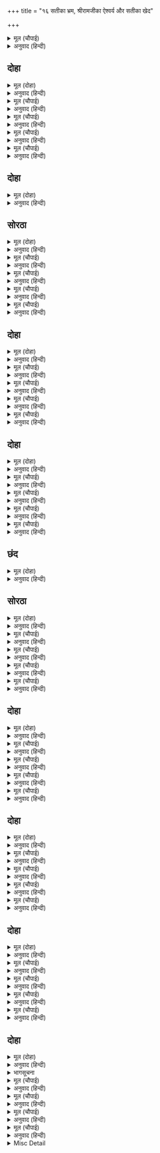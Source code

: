 +++
title = "१६ सतीका भ्रम, श्रीरामजीका ऐश्वर्य और सतीका खेद"

+++


<details><summary>मूल (चौपाई)</summary>

रामकथा ससि किरन समाना।  
संत चकोर करहिं जेहि पाना॥  
ऐसेइ संसय कीन्ह भवानी।  
महादेव तब कहा बखानी॥
</details>

<details><summary>अनुवाद (हिन्दी)</summary>

श्रीरामजीकी कथा चन्द्रमाकी किरणोंके समान है, जिसे संतरूपी चकोर सदा पान करते हैं। ऐसा ही सन्देह पार्वतीजीने किया था, तब महादेवजीने विस्तारसे उसका उत्तर दिया था॥ ४॥
</details>

## दोहा


<details><summary>मूल (दोहा)</summary>

कहउँ सो मति अनुहारि अब उमा संभु संबाद।  
भयउ समय जेहि हेतु जेहि सुनु मुनि मिटिहि बिषाद॥ ४७॥
</details>

<details><summary>अनुवाद (हिन्दी)</summary>

अब मैं अपनी बुद्धिके अनुसार वही उमा और शिवजीका संवाद कहता हूँ। वह जिस समय और जिस हेतुसे हुआ, उसे हे मुनि! तुम सुनो, तुम्हारा विषाद मिट जायगा॥ ४७॥
</details>

<details><summary>मूल (चौपाई)</summary>

एक बार त्रेता जुग माहीं।  
संभु गए कुंभज रिषि पाहीं॥  
संग सती जगजननि भवानी।  
पूजे रिषि अखिलेस्वर जानी॥
</details>

<details><summary>अनुवाद (हिन्दी)</summary>

एक बार त्रेतायुगमें शिवजी अगस्त्य ऋषिके पास गये। उनके साथ जगज्जननी भवानी सतीजी भी थीं। ऋषिने सम्पूर्ण जगत् के ईश्वर जानकर उनका पूजन किया॥ १॥
</details>

<details><summary>मूल (चौपाई)</summary>

रामकथा मुनिबर्ज बखानी।  
सुनी महेस परम सुखु मानी॥  
रिषि पूछी हरिभगति सुहाई।  
कही संभु अधिकारी पाई॥
</details>

<details><summary>अनुवाद (हिन्दी)</summary>

मुनिवर अगस्त्यजीने रामकथा विस्तारसे कही, जिसको महेश्वरने परम सुख मानकर सुना। फिर ऋषिने शिवजीसे सुन्दर हरिभक्ति पूछी और शिवजीने उनको अधिकारी पाकर (रहस्यसहित) भक्तिका निरूपण किया॥ २॥
</details>

<details><summary>मूल (चौपाई)</summary>

कहत सुनत रघुपति गुन गाथा।  
कछु दिन तहाँ रहे गिरिनाथा॥  
मुनि सन बिदा मागि त्रिपुरारी।  
चले भवन सँग दच्छकुमारी॥
</details>

<details><summary>अनुवाद (हिन्दी)</summary>

श्रीरघुनाथजीके गुणोंकी कथाएँ कहते-सुनते कुछ दिनोंतक शिवजी वहाँ रहे। फिर मुनिसे विदा माँगकर शिवजी दक्षकुमारी सतीजीके साथ घर (कैलास) को चले॥ ३॥
</details>

<details><summary>मूल (चौपाई)</summary>

तेहि अवसर भंजन महि भारा।  
हरि रघुबंस लीन्ह अवतारा॥  
पिता बचन तजि राजु उदासी।  
दंडक बन बिचरत अबिनासी॥
</details>

<details><summary>अनुवाद (हिन्दी)</summary>

उन्हीं दिनों पृथ्वीका भार उतारनेके लिये श्रीहरिने रघुवंशमें अवतार लिया था। वे अविनाशी भगवान् उस समय पिताके वचनसे राज्यका त्याग करके तपस्वी या साधुवेशमें दण्डकवनमें विचर रहे थे॥ ४॥
</details>

## दोहा


<details><summary>मूल (दोहा)</summary>

हृदयँ बिचारत जात हर केहि बिधि दरसनु होइ।  
गुप्त रूप अवतरेउ प्रभु गएँ जान सबु कोइ॥ ४८(क)॥
</details>

<details><summary>अनुवाद (हिन्दी)</summary>

शिवजी हृदयमें विचारते जा रहे थे कि भगवान् के दर्शन मुझे किस प्रकार हों। प्रभुने गुप्तरूपसे अवतार लिया है, मेरे जानेसे सब लोग जान जायँगे॥ ४८(क)॥
</details>

## सोरठा


<details><summary>मूल (दोहा)</summary>

संकर उर अति छोभु सती न जानहिं मरमु सोइ।  
तुलसी दरसन लोभु मन डरु लोचन लालची॥ ४८(ख)॥
</details>

<details><summary>अनुवाद (हिन्दी)</summary>

श्रीशङ्करजीके हृदयमें इस बातको लेकर बड़ी खलबली उत्पन्न हो गयी, परन्तु सतीजी इस भेदको नहीं जानती थीं। तुलसीदासजी कहते हैं कि शिवजीके मनमें (भेद खुलनेका) डर था, परन्तु दर्शनके लोभसे उनके नेत्र ललचा रहे थे॥ ४८(ख)॥
</details>

<details><summary>मूल (चौपाई)</summary>

रावन मरन मनुज कर जाचा।  
प्रभु बिधि बचनु कीन्ह चह साचा॥  
जौं नहिं जाउँ रहइ पछितावा।  
करत बिचारु न बनत बनावा॥
</details>

<details><summary>अनुवाद (हिन्दी)</summary>

रावणने (ब्रह्माजीसे) अपनी मृत्यु मनुष्यके हाथसे माँगी थी। ब्रह्माजीके वचनोंको प्रभु सत्य करना चाहते हैं। मैं जो पास नहीं जाता हूँ तो बड़ा पछतावा रह जायगा। इस प्रकार शिवजी विचार करते थे, परन्तु कोई भी युक्ति ठीक नहीं बैठती थी॥ १॥
</details>

<details><summary>मूल (चौपाई)</summary>

एहि बिधि भए सोचबस ईसा।  
तेही समय जाइ दससीसा॥  
लीन्ह नीच मारीचहि संगा।  
भयउ तुरत सोइ कपट कुरंगा॥
</details>

<details><summary>अनुवाद (हिन्दी)</summary>

इस प्रकार महादेवजी चिन्ताके वश हो गये। उसी समय नीच रावणने जाकर मारीचको साथ लिया और वह (मारीच) तुरंत कपटमृग बन गया॥ २॥
</details>

<details><summary>मूल (चौपाई)</summary>

करि छलु मूढ़ हरी बैदेही।  
प्रभु प्रभाउ तस बिदित न तेही॥  
मृग बधि बंधु सहित हरि आए।  
आश्रमु देखि नयन जल छाए॥
</details>

<details><summary>अनुवाद (हिन्दी)</summary>

मूर्ख (रावण) ने छल करके सीताजीको हर लिया। उसे श्रीरामचन्द्रजीके वास्तविक प्रभावका कुछ भी पता न था। मृगको मारकर भाई लक्ष्मणसहित श्रीहरि आश्रममें आये और उसे खाली देखकर (अर्थात् वहाँ सीताजीको न पाकर) उनके नेत्रोंमें आँसू भर आये॥ ३॥
</details>

<details><summary>मूल (चौपाई)</summary>

बिरह बिकल नर इव रघुराई।  
खोजत बिपिन फिरत दोउ भाई॥  
कबहूँ जोग बियोग न जाकें।  
देखा प्रगट बिरह दुखु ताकें॥
</details>

<details><summary>अनुवाद (हिन्दी)</summary>

श्रीरघुनाथजी मनुष्योंकी भाँति विरहसे व्याकुल हैं और दोनों भाई वनमें सीताको खोजते हुए फिर रहे हैं। जिनके कभी कोई संयोग-वियोग नहीं है, उनमें प्रत्यक्ष विरहका दुःख देखा गया॥ ४॥
</details>

## दोहा


<details><summary>मूल (दोहा)</summary>

अति बिचित्र रघुपति चरित जानहिं परम सुजान।  
जे मतिमंद बिमोह बस हृदयँ धरहिं कछु आन॥ ४९॥
</details>

<details><summary>अनुवाद (हिन्दी)</summary>

श्रीरघुनाथजीका चरित्र बड़ा ही विचित्र है, उसको पहुँचे हुए ज्ञानीजन ही जानते हैं। जो मन्दबुद्धि हैं, वे तो विशेषरूपसे मोहके वश होकर हृदयमें कुछ दूसरी ही बात समझ बैठते हैं॥ ४९॥
</details>

<details><summary>मूल (चौपाई)</summary>

संभु समय तेहि रामहि देखा।  
उपजा हियँ अति हरषु बिसेषा॥  
भरि लोचन छबिसिंधु निहारी।  
कुसमय जानि न कीन्हि चिन्हारी॥
</details>

<details><summary>अनुवाद (हिन्दी)</summary>

श्रीशिवजीने उसी अवसरपर श्रीरामजीको देखा और उनके हृदयमें बहुत भारी आनन्द उत्पन्न हुआ। उन शोभाके समुद्र (श्रीरामचन्द्रजी) को शिवजीने नेत्र भरकर देखा, परन्तु अवसर ठीक न जानकर परिचय नहीं किया॥ १॥
</details>

<details><summary>मूल (चौपाई)</summary>

जय सच्चिदानंद जग पावन।  
अस कहि चलेउ मनोज नसावन॥  
चले जात सिव सती समेता।  
पुनि पुनि पुलकत कृपानिकेता॥
</details>

<details><summary>अनुवाद (हिन्दी)</summary>

जगत् के पवित्र करनेवाले सच्चिदानन्दकी जय हो, इस प्रकार कहकर कामदेवका नाश करनेवाले श्रीशिवजी चल पड़े। कृपानिधान शिवजी बार-बार आनन्दसे पुलकित होते हुए सतीजीके साथ चले जा रहे थे॥ २॥
</details>

<details><summary>मूल (चौपाई)</summary>

सतीं सो दसा संभु कै देखी।  
उर उपजा संदेहु बिसेषी॥  
संकरु जगतबंद्य जगदीसा।  
सुर नर मुनि सब नावत सीसा॥
</details>

<details><summary>अनुवाद (हिन्दी)</summary>

सतीजीने शङ्करजीकी वह दशा देखी तो उनके मनमें बड़ा सन्देह उत्पन्न हो गया। (वे मन-ही-मन कहने लगीं कि) शङ्करजीकी सारा जगत् वन्दना करता है, वे जगत् के ईश्वर हैं; देवता, मनुष्य, मुनि सब उनके प्रति सिर नवाते हैं॥ ३॥
</details>

<details><summary>मूल (चौपाई)</summary>

तिन्ह नृपसुतहि कीन्ह परनामा।  
कहि सच्चिदानंद परधामा॥  
भए मगन छबि तासु बिलोकी।  
अजहुँ प्रीति उर रहति न रोकी॥
</details>

<details><summary>अनुवाद (हिन्दी)</summary>

उन्होंने एक राजपुत्रको सच्चिदानन्द परमधाम कहकर प्रणाम किया और उसकी शोभा देखकर वे इतने प्रेममग्न हो गये कि अबतक उनके हृदयमें प्रीति रोकनेसे भी नहीं रुकती॥ ४॥
</details>

## दोहा


<details><summary>मूल (दोहा)</summary>

ब्रह्म जो ब्यापक बिरज अज अकल अनीह अभेद।  
सो कि देह धरि होइ नर जाहि न जानत बेद॥ ५०॥
</details>

<details><summary>अनुवाद (हिन्दी)</summary>

जो ब्रह्म सर्वव्यापक, मायारहित, अजन्मा, अगोचर, इच्छारहित और भेदरहित है, और जिसे वेद भी नहीं जानते, क्या वह देह धारण करके मनुष्य हो सकता है?॥ ५०॥
</details>

<details><summary>मूल (चौपाई)</summary>

बिष्नु जो सुर हित नरतनु धारी।  
सोउ सर्बग्य जथा त्रिपुरारी॥  
खोजइ सो कि अग्य इव नारी।  
ग्यानधाम श्रीपति असुरारी॥
</details>

<details><summary>अनुवाद (हिन्दी)</summary>

देवताओंके हितके लिये मनुष्यशरीर धारण करनेवाले जो विष्णुभगवान् हैं, वे भी शिवजीकी ही भाँति सर्वज्ञ हैं। वे ज्ञानके भण्डार, लक्ष्मीपति और असुरोंके शत्रु भगवान् विष्णु क्या अज्ञानीकी तरह स्त्रीको खोजेंगे?॥ १॥
</details>

<details><summary>मूल (चौपाई)</summary>

संभुगिरा पुनि मृषा न होई।  
सिव सर्बग्य जान सबु कोई॥  
अस संसय मन भयउ अपारा।  
होइ न हृदयँ प्रबोध प्रचारा॥
</details>

<details><summary>अनुवाद (हिन्दी)</summary>

फिर शिवजीके वचन भी झूठे नहीं हो सकते। सब कोई जानते हैं कि शिवजी सर्वज्ञ हैं। सतीके मनमें इस प्रकारका अपार सन्देह उठ खड़ा हुआ, किसी तरह भी उनके हृदयमें ज्ञानका प्रादुर्भाव नहीं होता था॥ २॥
</details>

<details><summary>मूल (चौपाई)</summary>

जद्यपि प्रगट न कहेउ भवानी।  
हर अंतरजामी सब जानी॥  
सुनहि सती तव नारि सुभाऊ।  
संसय अस न धरिअ उर काऊ॥
</details>

<details><summary>अनुवाद (हिन्दी)</summary>

यद्यपि भवानीजीने प्रकट कुछ नहीं कहा, पर अन्तर्यामी शिवजी सब जान गये। वे बोले—हे सती! सुनो, तुम्हारा स्त्रीस्वभाव है। ऐसा सन्देह मनमें कभी न रखना चाहिये॥ ३॥
</details>

<details><summary>मूल (चौपाई)</summary>

जासु कथा कुंभज रिषि गाई।  
भगति जासु मैं मुनिहि सुनाई॥  
सोइ मम इष्टदेव रघुबीरा।  
सेवत जाहि सदा मुनि धीरा॥
</details>

<details><summary>अनुवाद (हिन्दी)</summary>

जिनकी कथाका अगस्त्य ऋषिने गान किया और जिनकी भक्ति मैंने मुनिको सुनायी, ये वही मेरे इष्टदेव श्रीरघुवीरजी हैं, जिनकी सेवा ज्ञानी मुनि सदा किया करते हैं॥ ४॥
</details>

## छंद


<details><summary>मूल (दोहा)</summary>

मुनि धीर जोगी सिद्ध संतत बिमल मन जेहि ध्यावहीं।  
कहि नेति निगम पुरान आगम जासु कीरति गावहीं॥  
सोइ रामु ब्यापक ब्रह्म भुवन निकाय पति माया धनी।  
अवतरेउ अपने भगत हित निजतंत्र नित रघुकुलमनी॥
</details>

<details><summary>अनुवाद (हिन्दी)</summary>

ज्ञानी मुनि, योगी और सिद्ध निरन्तर निर्मल चित्तसे जिनका ध्यान करते हैं तथा वेद, पुराण और शास्त्र ‘नेति-नेति’ कहकर जिनकी कीर्ति गाते हैं, उन्हीं सर्वव्यापक, समस्त ब्रह्माण्डोंके स्वामी, मायापति, नित्य परम स्वतन्त्र ब्रह्मरूप भगवान् श्रीरामजीने अपने भक्तोंके हितके लिये (अपनी इच्छासे) रघुकुलके मणिरूपमें अवतार लिया है।
</details>

## सोरठा


<details><summary>मूल (दोहा)</summary>

लाग न उर उपदेसु जदपि कहेउ सिवँ बार बहु।  
बोले बिहसि महेसु हरिमाया बलु जानि जियँ॥ ५१॥
</details>

<details><summary>अनुवाद (हिन्दी)</summary>

यद्यपि शिवजीने बहुत बार समझाया, फिर भी सतीजीके हृदयमें उनका उपदेश नहीं बैठा। तब महादेवजी मनमें भगवान् की मायाका बल जानकर मुसकराते हुए बोले—॥ ५१॥
</details>

<details><summary>मूल (चौपाई)</summary>

जौं तुम्हरें मन अति संदेहू।  
तौ किन जाइ परीछा लेहू॥  
तब लगि बैठ अहउँ बटछाहीं।  
जब लगि तुम्ह ऐहहु मोहि पाहीं॥
</details>

<details><summary>अनुवाद (हिन्दी)</summary>

जो तुम्हारे मनमें बहुत सन्देह है तो तुम जाकर परीक्षा क्यों नहीं लेती? जबतक तुम मेरे पास लौट आओगी तबतक मैं इसी बड़की छाँहमें बैठा हूँ॥ १॥
</details>

<details><summary>मूल (चौपाई)</summary>

जैसें जाइ मोह भ्रम भारी।  
करेहु सो जतनु बिबेक बिचारी॥  
चलीं सती सिव आयसु पाई।  
करहिं बिचारु करौं का भाई॥
</details>

<details><summary>अनुवाद (हिन्दी)</summary>

जिस प्रकार तुम्हारा यह अज्ञानजनित भारी भ्रम दूर हो, (भलीभाँति) विवेकके द्वारा सोच-समझकर तुम वही करना। शिवजीकी आज्ञा पाकर सती चलीं और मनमें सोचने लगीं कि भाई! क्या करूँ (कैसे परीक्षा लूँ)?॥ २॥
</details>

<details><summary>मूल (चौपाई)</summary>

इहाँ संभु अस मन अनुमाना।  
दच्छसुता कहुँ नहिं कल्याना॥  
मोरेहु कहें न संसय जाहीं।  
बिधि बिपरीत भलाई नाहीं॥
</details>

<details><summary>अनुवाद (हिन्दी)</summary>

इधर शिवजीने मनमें ऐसा अनुमान किया कि दक्षकन्या सतीका कल्याण नहीं है। जब मेरे समझानेसे भी सन्देह दूर नहीं होता तब (मालूम होता है) विधाता ही उलटे हैं, अब सतीका कुशल नहीं है॥ ३॥
</details>

<details><summary>मूल (चौपाई)</summary>

होइहि सोइ जो राम रचि राखा।  
को करि तर्क बढ़ावै साखा॥  
अस कहि लगे जपन हरिनामा।  
गईं सती जहँ प्रभु सुखधामा॥
</details>

<details><summary>अनुवाद (हिन्दी)</summary>

जो कुछ रामने रच रखा है, वही होगा। तर्क करके कौन शाखा (विस्तार) बढ़ावे। (मनमें) ऐसा कहकर शिवजी भगवान् श्रीहरिका नाम जपने लगे और सतीजी वहाँ गयीं जहाँ सुखके धाम प्रभु श्रीरामचन्द्रजी थे॥ ४॥
</details>

## दोहा


<details><summary>मूल (दोहा)</summary>

पुनि पुनि हृदयँ बिचारु करि धरि सीता कर रूप।  
आगें होइ चलि पंथ तेहिं जेहिं आवत नरभूप॥ ५२॥
</details>

<details><summary>अनुवाद (हिन्दी)</summary>

सती बार-बार मनमें विचारकर सीताजीका रूप धारण करके उस मार्गकी ओर आगे होकर चलीं, जिससे (सतीजीके विचारानुसार) मनुष्योंके राजा रामचन्द्रजी आ रहे थे॥ ५२॥
</details>

<details><summary>मूल (चौपाई)</summary>

लछिमन दीख उमाकृत बेषा।  
चकित भए भ्रम हृदयँ बिसेषा॥  
कहि न सकत कछु अति गंभीरा।  
प्रभु प्रभाउ जानत मतिधीरा॥
</details>

<details><summary>अनुवाद (हिन्दी)</summary>

सतीजीके बनावटी वेषको देखकर लक्ष्मणजी चकित हो गये और उनके हृदयमें बड़ा भ्रम हो गया। वे बहुत गम्भीर हो गये, कुछ कह नहीं सके। धीरबुद्धि लक्ष्मण प्रभु रघुनाथजीके प्रभावको जानते थे॥ १॥
</details>

<details><summary>मूल (चौपाई)</summary>

सती कपटु जानेउ सुरस्वामी।  
सबदरसी सब अंतरजामी॥  
सुमिरत जाहि मिटइ अग्याना।  
सोइ सरबग्य रामु भगवाना॥
</details>

<details><summary>अनुवाद (हिन्दी)</summary>

सब कुछ देखनेवाले और सबके हृदयकी जाननेवाले देवताओंके स्वामी श्रीरामचन्द्रजी सतीके कपटको जान गये; जिनके स्मरणमात्रसे अज्ञानका नाश हो जाता है, वही सर्वज्ञ भगवान् श्रीरामचन्द्रजी हैं॥ २॥
</details>

<details><summary>मूल (चौपाई)</summary>

सती कीन्ह चह तहँहुँ दुराऊ।  
देखहु नारि सुभाव प्रभाऊ॥  
निज माया बलु हृदयँ बखानी।  
बोले बिहसि रामु मृदु बानी॥
</details>

<details><summary>अनुवाद (हिन्दी)</summary>

स्त्रीस्वभावका असर तो देखो कि वहाँ (उन सर्वज्ञ भगवान् के सामने) भी सतीजी छिपाव करना चाहती हैं। अपनी मायाके बलको हृदयमें बखानकर, श्रीरामचन्द्रजी हँसकर कोमल वाणीसे बोले॥ ३॥
</details>

<details><summary>मूल (चौपाई)</summary>

जोरि पानि प्रभु कीन्ह प्रनामू।  
पिता समेत लीन्ह निज नामू॥  
कहेउ बहोरि कहाँ बृषकेतू।  
बिपिन अकेलि फिरहु केहि हेतू॥
</details>

<details><summary>अनुवाद (हिन्दी)</summary>

पहले प्रभुने हाथ जोड़कर सतीको प्रणाम किया और पितासहित अपना नाम बताया। फिर कहा कि वृषकेतु शिवजी कहाँ हैं? आप यहाँ वनमें अकेली किसलिये फिर रही हैं?॥ ४॥
</details>

## दोहा


<details><summary>मूल (दोहा)</summary>

राम बचन मृदु गूढ़ सुनि उपजा अति संकोचु।  
सती सभीत महेस पहिं चलीं हृदयँ बड़ सोचु॥ ५३॥
</details>

<details><summary>अनुवाद (हिन्दी)</summary>

श्रीरामचन्द्रजीके कोमल और रहस्यभरे वचन सुनकर सतीजीको बड़ा संकोच हुआ। वे डरती हुई (चुपचाप) शिवजीके पास चलीं, उनके हृदयमें बड़ी चिन्ता हो गयी—॥ ५३॥
</details>

<details><summary>मूल (चौपाई)</summary>

मैं संकर कर कहा न माना।  
निज अग्यानु राम पर आना॥  
जाइ उतरु अब देहउँ काहा।  
उर उपजा अति दारुन दाहा॥
</details>

<details><summary>अनुवाद (हिन्दी)</summary>

—कि मैंने शङ्करजीका कहना न माना और अपने अज्ञानका श्रीरामचन्द्रजीपर आरोप किया। अब जाकर मैं शिवजीको क्या उत्तर दूँगी? (यों सोचते-सोचते) सतीजीके हृदयमें अत्यन्त भयानक जलन पैदा हो गयी॥ १॥
</details>

<details><summary>मूल (चौपाई)</summary>

जाना राम सतीं दुखु पावा।  
निज प्रभाउ कछु प्रगटि जनावा॥  
सतीं दीख कौतुकु मग जाता।  
आगें रामु सहित श्री भ्राता॥
</details>

<details><summary>अनुवाद (हिन्दी)</summary>

श्रीरामचन्द्रजीने जान लिया कि सतीजीको दुःख हुआ; तब उन्होंने अपना कुछ प्रभाव प्रकट करके उन्हें दिखलाया। सतीजीने मार्गमें जाते हुए यह कौतुक देखा कि श्रीरामचन्द्रजी सीताजी और लक्ष्मणजीसहित आगे चले जा रहे हैं। (इस अवसरपर सीताजीको इसलिये दिखाया कि सतीजी श्रीरामके सच्चिदानन्दमय रूपको देखें, वियोग और दुःखकी कल्पना जो उन्हें हुई थी वह दूर हो जाय तथा वे प्रकृतिस्थ हों)॥ २॥
</details>

<details><summary>मूल (चौपाई)</summary>

फिरि चितवा पाछें प्रभु देखा।  
सहित बंधु सिय सुंदर बेषा॥  
जहँ चितवहिं तहँ प्रभु आसीना।  
सेवहिं सिद्ध मुनीस प्रबीना॥
</details>

<details><summary>अनुवाद (हिन्दी)</summary>

(तब उन्होंने) पीछेकी ओर फिरकर देखा, तो वहाँ भी भाई लक्ष्मणजी और सीताजीके साथ श्रीरामचन्द्रजी सुन्दर वेषमें दिखायी दिये। वे जिधर देखती हैं, उधर ही प्रभु श्रीरामचन्द्रजी विराजमान हैं और सुचतुर सिद्ध मुनीश्वर उनकी सेवा कर रहे हैं॥ ३॥
</details>

<details><summary>मूल (चौपाई)</summary>

देखे सिव बिधि बिष्नु अनेका।  
अमित प्रभाउ एक तें एका॥  
बंदत चरन करत प्रभु सेवा।  
बिबिध बेष देखे सब देवा॥
</details>

<details><summary>अनुवाद (हिन्दी)</summary>

सतीजीने अनेक शिव, ब्रह्मा और विष्णु देखे, जो एक-से-एक बढ़कर असीम प्रभाववाले थे। (उन्होंने देखा कि) भाँति-भाँतिके वेष धारण किये सभी देवता श्रीरामचन्द्रजीकी चरणवन्दना और सेवा कर रहे हैं॥ ४॥
</details>

## दोहा


<details><summary>मूल (दोहा)</summary>

सती बिधात्री इंदिरा देखीं अमित अनूप।  
जेहिं जेहिं बेष अजादि सुर तेहि तेहि तन अनुरूप॥ ५४॥
</details>

<details><summary>अनुवाद (हिन्दी)</summary>

उन्होंने अनगिनत अनुपम सती, ब्रह्माणी और लक्ष्मी देखीं। जिस-जिस रूपमें ब्रह्मा आदि देवता थे, उसीके अनुकूल रूपमें (उनकी) ये सब (शक्तियाँ) भी थीं॥ ५४॥
</details>

<details><summary>मूल (चौपाई)</summary>

देखे जहँ तहँ रघुपति जेते।  
सक्तिन्ह सहित सकल सुर तेते॥  
जीव चराचर जो संसारा।  
देखे सकल अनेक प्रकारा॥
</details>

<details><summary>अनुवाद (हिन्दी)</summary>

सतीजीने जहाँ-तहाँ जितने रघुनाथजी देखे, शक्तियोंसहित वहाँ उतने ही सारे देवताओंको भी देखा। संसारमें जो चराचर जीव हैं, वे भी अनेक प्रकारसे सब देखे॥ १॥
</details>

<details><summary>मूल (चौपाई)</summary>

पूजहिं प्रभुहि देव बहु बेषा।  
राम रूप दूसर नहिं देखा॥  
अवलोके रघुपति बहुतेरे।  
सीता सहित न बेष घनेरे॥
</details>

<details><summary>अनुवाद (हिन्दी)</summary>

(उन्होंने देखा कि) अनेकों वेष धारण करके देवता प्रभु श्रीरामचन्द्रजीकी पूजा कर रहे हैं। परन्तु श्रीरामचन्द्रजीका दूसरा रूप कहीं नहीं देखा। सीतासहित श्रीरघुनाथजी बहुत-से देखे, परन्तु उनके वेष अनेक नहीं थे॥ २॥
</details>

<details><summary>मूल (चौपाई)</summary>

सोइ रघुबर सोइ लछिमनु सीता।  
देखि सती अति भईं सभीता॥  
हृदय कंप तन सुधि कछु नाहीं।  
नयन मूदि बैठीं मग माहीं॥
</details>

<details><summary>अनुवाद (हिन्दी)</summary>

(सब जगह) वही रघुनाथजी, वही लक्ष्मण और वही सीताजी—सती ऐसा देखकर बहुत ही डर गयीं। उनका हृदय काँपने लगा और देहकी सारी सुध-बुध जाती रही। वे आँख मूँदकर मार्गमें बैठ गयीं॥ ३॥
</details>

<details><summary>मूल (चौपाई)</summary>

बहुरि बिलोकेउ नयन उघारी।  
कछु न दीख तहँ दच्छकुमारी॥  
पुनि पुनि नाइ राम पद सीसा।  
चलीं तहाँ जहँ रहे गिरीसा॥
</details>

<details><summary>अनुवाद (हिन्दी)</summary>

फिर आँख खोलकर देखा, तो वहाँ दक्षकुमारी (सतीजी) को कुछ भी न दीख पड़ा। तब वे बार-बार श्रीरामचन्द्रजीके चरणोंमें सिर नवाकर वहाँ चलीं जहाँ श्रीशिवजी थे॥ ४॥
</details>

## दोहा


<details><summary>मूल (दोहा)</summary>

गईं समीप महेस तब हँसि पूछी कुसलात।  
लीन्हि परीछा कवन बिधि कहहु सत्य सब बात॥ ५५॥
</details>

<details><summary>अनुवाद (हिन्दी)</summary>

जब पास पहुँचीं, तब श्रीशिवजीने हँसकर कुशल-प्रश्न करके कहा कि तुमने रामजीकी किस प्रकार परीक्षा ली, सारी बात सच-सच कहो॥ ५५॥
</details>

<details><summary>भागसूचना</summary>

मासपारायण, दूसरा विश्राम
</details>

<details><summary>मूल (चौपाई)</summary>

सतीं समुझि रघुबीर प्रभाऊ।  
भय बस सिव सन कीन्ह दुराऊ॥  
कछु न परीछा लीन्हि गोसाईं।  
कीन्ह प्रनामु तुम्हारिहि नाईं॥
</details>

<details><summary>अनुवाद (हिन्दी)</summary>

सतीजीने श्रीरघुनाथजीके प्रभावको समझकर डरके मारे शिवजीसे छिपाव किया और कहा—हे स्वामिन्! मैंने कुछ भी परीक्षा नहीं ली, (वहाँ जाकर) आपकी ही तरह प्रणाम किया॥ १॥
</details>

<details><summary>मूल (चौपाई)</summary>

जो तुम्ह कहा सो मृषा न होई।  
मोरें मन प्रतीति अति सोई॥  
तब संकर देखेउ धरि ध्याना।  
सतीं जो कीन्ह चरित सबु जाना॥
</details>

<details><summary>अनुवाद (हिन्दी)</summary>

आपने जो कहा वह झूठ नहीं हो सकता, मेरे मनमें यह बड़ा (पूरा) विश्वास है। तब शिवजीने ध्यान करके देखा और सतीजीने जो चरित्र किया था, सब जान लिया॥ २॥
</details>

<details><summary>मूल (चौपाई)</summary>

बहुरि राममायहि सिरु नावा।  
प्रेरि सतिहि जेहिं झूँठ कहावा॥  
हरि इच्छा भावी बलवाना।  
हृदयँ बिचारत संभु सुजाना॥
</details>

<details><summary>अनुवाद (हिन्दी)</summary>

फिर श्रीरामचन्द्रजीकी मायाको सिर नवाया, जिसने प्रेरणा करके सतीके मुँहसे भी झूठ कहला दिया। सुजान शिवजीने मनमें विचार किया कि हरिकी इच्छारूपी भावी प्रबल है॥ ३॥
</details>

<details><summary>मूल (चौपाई)</summary>

सतीं कीन्ह सीता कर बेषा।  
सिव उर भयउ बिषाद बिसेषा॥  
जौं अब करउँ सती सन प्रीती।  
मिटइ भगति पथु होइ अनीती॥
</details>

<details><summary>अनुवाद (हिन्दी)</summary>

सतीजीने सीताजीका वेष धारण किया, यह जानकर शिवजीके हृदयमें बड़ा विषाद हुआ। उन्होंने सोचा कि यदि मैं अब सतीसे प्रीति करता हूँ तो भक्तिमार्ग लुप्त हो जाता है और बड़ा अन्याय होता है॥ ४॥
</details>

<details><summary>Misc Detail</summary>


</details>
